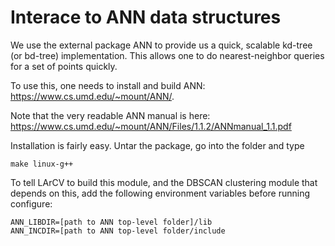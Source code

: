 # Interace to ANN data structures

We use the external package ANN to provide us a quick, scalable kd-tree (or bd-tree) implementation. This allows one to do nearest-neighbor queries for a set of points quickly.

To use this, one needs to install and build ANN: https://www.cs.umd.edu/~mount/ANN/.

Note that the very readable ANN manual is here: https://www.cs.umd.edu/~mount/ANN/Files/1.1.2/ANNmanual_1.1.pdf

Installation is fairly easy. Untar the package, go into the folder and type
 
    make linux-g++

To tell LArCV to build this module, and the DBSCAN clustering module that depends on this, add the following environment variables before running configure:

    ANN_LIBDIR=[path to ANN top-level folder]/lib
    ANN_INCDIR=[path to ANN top-level folder/include

